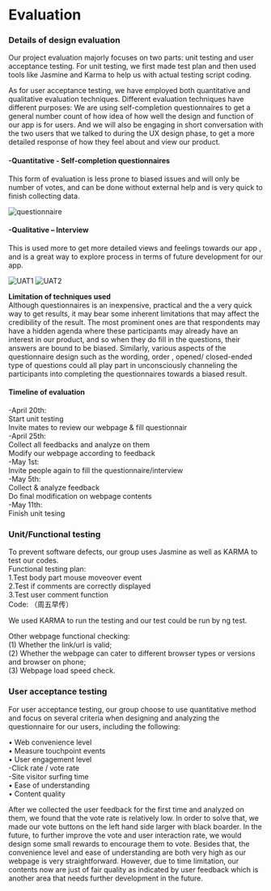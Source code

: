 # Evaluation
### Details of design evaluation
Our project evaluation majorly focuses on two parts: unit testing and user acceptance testing. 
For unit testing, we first made test plan and then used tools like Jasmine and Karma to help us with actual testing script coding.

As for user acceptance testing, we have employed both quantitative and qualitative evaluation techniques. Different evaluation techniques have different purposes: We are using self-completion questionnaires to get a general number count of how idea of how well the design and function of our app is for users. And we will also be engaging in short conversation with the two users that we talked to during the UX design phase, to get a more detailed response of how they feel about and view our product. 


#### -Quantitative - Self-completion questionnaires
This form of evaluation is less prone to biased issues and will only be number of votes, and can be done without external help and is very quick to finish collecting data. 

![questionnaire](https://i.imgur.com/yj8DF9E.png=centerme)


#### -Qualitative – Interview 
This is used more to get more detailed views and feelings towards our app , and is a great way to explore process in terms of future development for our app.

![UAT1](https://i.imgur.com/zGuoKnR.jpg=centerme)
![UAT2](https://i.imgur.com/DOiGOYX.jpg=centerme)

**Limitation of techniques used**  
Although questionnaires is an inexpensive, practical and the a very quick way to get results, it may bear some inherent limitations that may affect the credibility of the result. The most prominent ones are that respondents may have a hidden agenda where these participants may already have an  interest in our product, and so when they do fill in the questions, their answers are bound to be biased. Similarly, various aspects of the questionnaire design such as the wording, order , opened/ closed-ended type of questions could all play part in unconsciously channeling the participants into completing the questionnaires towards a biased result.

#### Timeline of evaluation 
-April 20th:    
Start unit testing  
Invite mates to review our webpage & fill questionnair  
-April 25th:  
Collect all feedbacks and analyze on them  
Modify our webpage according to feedback  
-May 1st:   
Invite people again to fill the questionnaire/interview  
-May 5th:  
Collect & analyze feedback   
Do final modification on webpage contents  
-May 11th:  
Finish unit tesing  

### Unit/Functional testing
To prevent software defects, our group uses Jasmine as well as KARMA to test our codes.  
Functional testing plan:  
1.Test body part mouse moveover event   
2.Test if comments are correctly displayed  
3.Test user comment function  
Code: （周五早传）



We used KARMA to run the testing and our test could be run by ng test.
 
Other webpage functional checking:  
(1) Whether the link/url is valid;   
(2) Whether the webpage can cater to different browser types or versions and browser on phone;  
(3) Webpage load speed check. 


### User acceptance testing
For user acceptance testing, our group choose to use quantitative method and focus on several criteria when designing and analyzing the questionnaire for our users, including the following:

•	Web convenience level  
•	Measure touchpoint events    
•	User engagement level  
-Click rate / vote rate  
-Site visitor surfing time  
•	Ease of understanding  
•	Content quality 

After we collected the user feedback for the first time and analyzed on them, we found that the vote rate is relatively low. In order to solve that, we made our vote buttons on the left hand side larger with black boarder. In the future, to further improve the vote and user interaction rate,  we would design some small rewards to encourage them to vote. 
Besides that, the convenience level and ease of understanding are both very high as our webpage is very straightforward. However, due to time limitation, our contents now are just of fair quality as indicated by user feedback which is another area that needs further development in the future. 


